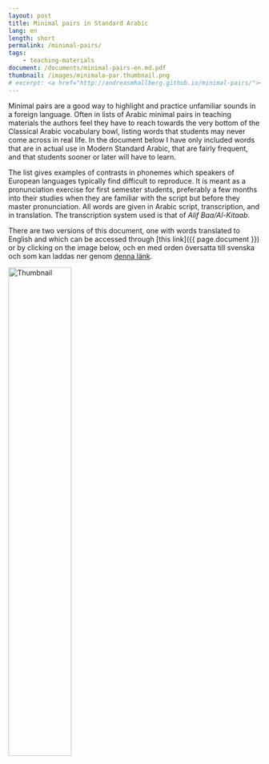 ```yaml
---
layout: post
title: Minimal pairs in Standard Arabic
lang: en
length: short
permalink: /minimal-pairs/
tags:
    - teaching-materials
document: /documents/minimal-pairs-en.md.pdf
thumbnail: /images/minimala-par.thumbnail.png
# excerpt: <a href="http://andreasmhallberg.github.io/minimal-pairs/"><img width="30%" src="/images/minimala-par.thumbnail.png" alt="Thumbnail"></a>
---
```


Minimal pairs are a good way to highlight and practice unfamiliar sounds in a foreign language. Often in lists of Arabic minimal pairs in teaching materials the authors feel they have to reach towards the very bottom of the Classical Arabic vocabulary bowl, listing words that students may never come across in real life. In the document below I have only included words that are in actual use in Modern Standard Arabic, that are fairly frequent, and that students sooner or later will have to learn.

The list gives examples of contrasts in phonemes which speakers of European languages typically find difficult to reproduce. It is meant as a pronunciation exercise for first semester students, preferably a few months into their studies when they are familiar with the script but before they master pronunciation. All words are given in Arabic script, transcription, and in translation. The transcription system used is that of *Alif Baa/Al-Kitaab*. 

There are two versions of this document, one with words translated to English and which can be accessed through [this link]({{ page.document }}) or by clicking on the image below, och en med orden översatta till svenska och som kan laddas ner genom [denna länk](/documents/minimal-pairs-sv.md.pdf). 


<a href="{{ page.document }}" >
<img width="50%" src="{{ page.thumbnail }}" alt="Thumbnail">
</a>
